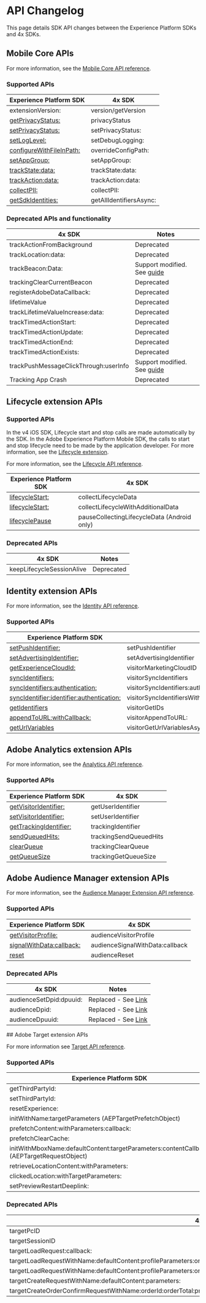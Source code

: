 # API Changelog

This page details SDK API changes between the Experience Platform SDKs and 4x SDKs.

## Mobile Core APIs

For more information, see the [Mobile Core API reference](../../home/base/mobile-core/api-reference.md).

### Supported APIs

| Experience Platform SDK | 4x SDK |
|---|---|
| extensionVersion: | version/getVersion |
| [getPrivacyStatus:](../privacy-and-gdpr.md#getprivacystatus) | privacyStatus |
| [setPrivacyStatus:](../privacy-and-gdpr.md#setprivacystatus) | setPrivacyStatus: |
| [setLogLevel:](../../home/base/mobile-core/api-reference.md#setloglevel) | setDebugLogging: |
| [configureWithFileInPath:](../../home/base/mobile-core/configuration/api-reference.md/#configurewithfileinpath) | overrideConfigPath: |
| [setAppGroup:](../../home/base/mobile-core/api-reference.md#setappgroup) | setAppGroup: |
| [trackState:data:](../../home/base/mobile-core/api-reference.md#trackstate) | trackState:data: |
| [trackAction:data:](../../home/base/mobile-core/api-reference.md#trackaction) | trackAction:data: |
| [collectPII:](../../home/base/mobile-core/api-reference.md#collectpii) | collectPII: |
| [getSdkIdentities:](../../home/base/mobile-core/identity/api-reference.md#getsdkidentities) | getAllIdentifiersAsync: |

### Deprecated APIs and functionality

| 4x SDK | Notes |
|---|---|
| trackActionFromBackground | Deprecated |
| trackLocation:data: | Deprecated |
| trackBeacon:Data: | Support modified. See [guide](../../solution/adobe-analytics/track-beacon.md) |
| trackingClearCurrentBeacon | Deprecated |
| registerAdobeDataCallback: | Deprecated |
| lifetimeValue | Deprecated |
| trackLifetimeValueIncrease:data: | Deprecated |
| trackTimedActionStart: | Deprecated |
| trackTimedActionUpdate: | Deprecated |
| trackTimedActionEnd: | Deprecated |
| trackTimedActionExists: | Deprecated |
| trackPushMessageClickThrough:userInfo | Support modified. See [guide](../faq.md#how-can-i-track-user-engagement-of-push-notifications-using-the-experience-platform-mobile-sdk) |
| Tracking App Crash | Deprecated |

## Lifecycle extension APIs

### Supported APIs

<InlineAlert variant="info" slots="text"/>

In the v4 iOS SDK, Lifecycle start and stop calls are made automatically by the SDK. In the Adobe Experience Platform Mobile SDK, the calls to start and stop lifecycle need to be made by the application developer. For more information, see the [Lifecycle extension](../../home/base/mobile-core/lifecycle/index.md).

For more information, see the [Lifecycle API reference](../../home/base/mobile-core/lifecycle/api-reference.md).

| Experience Platform SDK | 4x SDK |
|---|---|
| [lifecycleStart:](../../home/base/mobile-core/lifecycle/api-reference.md#lifecyclestart) | collectLifecycleData |
| [lifecycleStart:](../../home/base/mobile-core/lifecycle/api-reference.md#lifecyclestart) | collectLifecycleWithAdditionalData |
| [lifecyclePause](../../home/base/mobile-core/lifecycle/api-reference.md#lifecyclepause) | pauseCollectingLifecycleData (Android only) |

### Deprecated APIs

| 4x SDK | Notes |
|---|---|
| keepLifecycleSessionAlive | Deprecated |

## Identity extension APIs

For more information, see the [Identity API reference](../../base-extensions-mobile-core/identity/api-reference.md).

### Supported APIs

| Experience Platform SDK | 4x SDK |
|---|---|
| [setPushIdentifier:](../../home/base/mobile-core/identity/api-reference.md#setpushidentifier) | setPushIdentifier |
| [setAdvertisingIdentifier:](../../home/base/mobile-core/identity/api-reference.md#setadvertisingidentifier) | setAdvertisingIdentifier |
| [getExperienceCloudId:](../../home/base/mobile-core/identity/api-reference.md#getexperiencecloudid) | visitorMarketingCloudID |
| [syncIdentifiers:](../../home/base/mobile-core/identity/api-reference.md#syncidentifiers) | visitorSyncIdentifiers |
| [syncIdentifiers:authentication:](../../home/base/mobile-core/identity/api-reference.md#syncidentifiers-overloaded) | visitorSyncIdentifiers:authenticationState: |
| [syncIdentifier:identifier:authentication:](../../home/base/mobile-core/identity/api-reference.md#syncidentifier) |visitorSyncIdentifiersWithType:identifier:authenticationState: |
| [getIdentifiers](../../home/base/mobile-core/identity/api-reference.md#getidentifiers) | visitorGetIDs |
| [appendToURL:withCallback:](../../home/base/mobile-core/identity/api-reference.md#appendtourl--appendvisitorinfoforurl) | visitorAppendToURL: |
| [getUrlVariables](../../home/base/mobile-core/identity/api-reference.md#geturlvariables) | visitorGetUrlVariablesAsync: |

## Adobe Analytics extension APIs

For more information, see the [Analytics API reference](../../solution/adobe-analytics/api-reference.md).

### Supported APIs

| Experience Platform SDK | 4x SDK |
|---|---|
| [getVisitorIdentifier:](../../solution/adobe-analytics/api-reference.md#getvisitoridentifier) | getUserIdentifier |
| [setVisitorIdentifier:](../../solution/adobe-analytics/api-reference.md#setvisitoridentifier) | setUserIdentifier |
| [getTrackingIdentifier:](../../solution/adobe-analytics/api-reference.md#gettrackingidentifier) | trackingIdentifier |
| [sendQueuedHits:](../../solution/adobe-analytics/api-reference.md#sendqueuedhits) | trackingSendQueuedHits |
| [clearQueue](../../solution/adobe-analytics/api-reference.md#clearqueue) | trackingClearQueue |
| [getQueueSize](../../solution/adobe-analytics/api-reference.md#getqueuesize) | trackingGetQueueSize |

## Adobe Audience Manager extension APIs

For more information, see the [Audience Manager Extension API reference](../../solution/adobe-audience-manager/api-reference.md).

### Supported APIs

| Experience Platform SDK | 4x SDK |
|---|---|
| [​getVisitorProfile:​](../../solution/adobe-audience-manager/api-reference.md#getvisitorprofile) | audienceVisitorProfile |
| [​signalWithData:callback:​](../../solution/adobe-audience-manager/api-reference.md#signalwithdata) | audienceSignalWithData:callback |
| [​reset​](../../solution/adobe-audience-manager/api-reference.md#reset-identifiers-and-profiles) | audienceReset |

### Deprecated APIs

| 4x SDK | Notes |
| ------ | ----- |
| audienceSetDpid:dpuuid: | Replaced - See [Link](​https://experienceleague.adobe.com/docs/audience-manager/user-guide/reference/cid.html) |
| audienceDpid: | Replaced - See [Link](https://experienceleague.adobe.com/docs/audience-manager/user-guide/reference/cid.html) |
| audienceDpuuid: | Replaced - See [Link](https://experienceleague.adobe.com/docs/audience-manager/user-guide/reference/cid.html) |

​## Adobe Target extension APIs

For more information see [Target API reference](../../solution/adobe-target/api-reference.md).

### Supported APIs

| Experience Platform SDK | 4x SDK (iOS \| Android) |
| --- | --- |
| getThirdPartyId: | targetThirdPartyID |
| setThirdPartyId: | targetSetThirdPartyID |
| resetExperience: | targetClearCookies |
| initWithName:targetParameters (AEPTargetPrefetchObject) | targetPrefetchObjectWithName:mboxParameters: |
| prefetchContent:withParameters:callback: | targetPrefetchContent:withProfileParameters:callback: |
| prefetchClearCache: | targetPrefetchClearCache |
| initWithMboxName:defaultContent:targetParameters:contentCallback (AEPTargetRequestObject) | targetRequestObjectWithName:defaultContent:mboxParameters:callback: |
| retrieveLocationContent:withParameters: | targetLoadRequests:withProfileParameters: |
| clickedLocation:withTargetParameters: | locationClickedWithName:mboxParameters:productParameters:orderParameters: |
| setPreviewRestartDeeplink: | targetPreviewRestartDeepLink: |

### Deprecated APIs

| 4x SDK | Notes |
|---|---|
| targetPcID | Deprecated |
| targetSessionID | Deprecated |
| targetLoadRequest:callback: | Deprecated |
| targetLoadRequestWithName:defaultContent:profileParameters:orderParameters:mboxParameters:callback: | Deprecated |
| targetLoadRequestWithName:defaultContent:profileParameters:orderParameters:mboxParameters:requestLocationParameters:callback: | Deprecated |
| targetCreateRequestWithName:defaultContent:parameters: | Deprecated |
| targetCreateOrderConfirmRequestWithName:orderId:orderTotal:productPurchasedId:parameters: | Deprecated |
